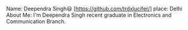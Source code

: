 Name: Deependra Singh😃 [https://github.com/trdxlucifer/]
place: Delhi 
About Me: I'm Deependra Singh recent graduate in Electronics and Communication Branch.


